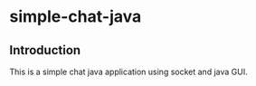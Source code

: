 # simple-chat-java

## Introduction

This is a simple chat java application using socket and java GUI.